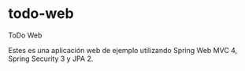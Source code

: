 todo-web
========

ToDo Web

Estes es una aplicación web de ejemplo utilizando Spring Web MVC 4, Spring Security 3 y JPA 2.